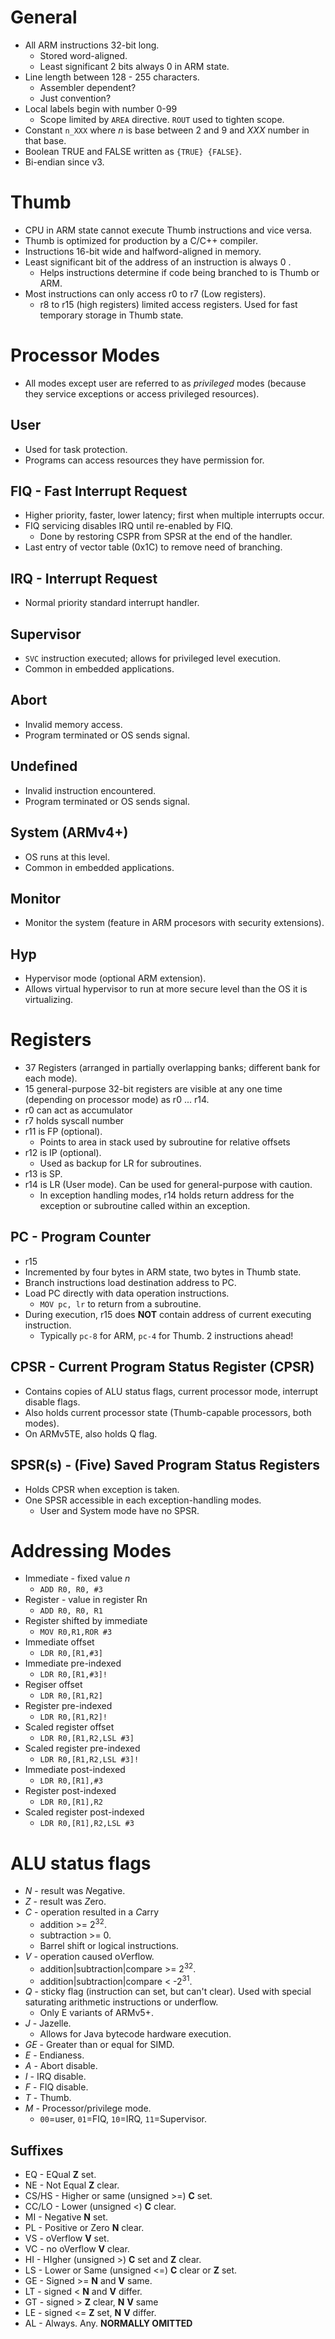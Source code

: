 <!--
  Author: @NE- https://github.com/NE-
  Date: 2022 July 06
  Purpose: General notes for the ARM processor
-->

# General
- All ARM instructions 32-bit long.
  - Stored word-aligned.
  - Least significant 2 bits always 0 in ARM state.
- Line length between 128 - 255 characters.
  - Assembler dependent? 
  - Just convention?
- Local labels begin with number 0-99
  - Scope limited by `AREA` directive. `ROUT` used to tighten scope.
- Constant `n_XXX` where *n* is base between 2 and 9 and *XXX* number in that base.
- Boolean TRUE and FALSE written as `{TRUE} {FALSE}`.
- Bi-endian since v3.
# Thumb
- CPU in ARM state cannot execute Thumb instructions and vice versa.
- Thumb is optimized for production by a C/C++ compiler.
- Instructions 16-bit wide and halfword-aligned in memory.
- Least significant bit of the address of an instruction is always 0 .
  - Helps instructions determine if code being branched to is Thumb or ARM.
- Most instructions can only access r0 to r7 (Low registers).
  - r8 to r15 (high registers) limited access registers. Used for fast temporary storage in Thumb state.


# Processor Modes
- All modes except user are referred to as *privileged* modes (because they service exceptions or access privileged resources).
## User
- Used for task protection.
- Programs can access resources they have permission for.
## FIQ - Fast Interrupt Request
- Higher priority, faster, lower latency; first when multiple interrupts occur.
- FIQ servicing disables IRQ until re-enabled by FIQ.
  - Done by restoring CSPR from SPSR at the end of the handler.
- Last entry of vector table (0x1C) to remove need of branching.
## IRQ - Interrupt Request
- Normal priority standard interrupt handler.
## Supervisor
- `SVC` instruction executed; allows for privileged level execution.
- Common in embedded applications.
## Abort
- Invalid memory access.
- Program terminated or OS sends signal.
## Undefined
- Invalid instruction encountered.
- Program terminated or OS sends signal.
## System (ARMv4+)
- OS runs at this level.
- Common in embedded applications.
## Monitor
- Monitor the system (feature in ARM procesors with security extensions).
## Hyp
- Hypervisor mode (optional ARM extension).
- Allows virtual hypervisor to run at more secure level than the OS it is virtualizing.


# Registers
- 37 Registers (arranged in partially overlapping banks; different bank for each mode).
- 15 general-purpose 32-bit registers are visible at any one time (depending on processor mode) as r0 ... r14.
- r0 can act as accumulator
- r7 holds syscall number
- r11 is FP (optional).
  - Points to area in stack used by subroutine for relative offsets
- r12 is IP (optional).
  - Used as backup for LR for subroutines.
- r13 is SP.
- r14 is LR (User mode). Can be used for general-purpose with caution.  
  - In exception handling modes, r14 holds return address for the exception or subroutine called within an exception.
## PC - Program Counter
- r15
- Incremented by four bytes in ARM state, two bytes in Thumb state.
- Branch instructions load destination address to PC.
- Load PC directly with data operation instructions.
  - `MOV pc, lr` to return from a subroutine.
- During execution, r15 does **NOT** contain address of current executing instruction.
  - Typically `pc-8` for ARM, `pc-4` for Thumb. 2 instructions ahead!
## CPSR - Current Program Status Register (CPSR)
- Contains copies of ALU status flags, current processor mode, interrupt disable flags.
- Also holds current processor state (Thumb-capable processors, both modes).
- On ARMv5TE, also holds Q flag.
## SPSR(s) - (Five) Saved Program Status Registers
- Holds CPSR when exception is taken.
- One SPSR accessible in each exception-handling modes.
  - User and System mode have no SPSR.

# Addressing Modes
- Immediate - fixed value *n*
  - `ADD R0, R0, #3`
- Register - value in register Rn
  - `ADD R0, R0, R1`
- Register shifted by immediate
  - `MOV R0,R1,ROR #3`
- Immediate offset
  - `LDR R0,[R1,#3]`
- Immediate pre-indexed
  - `LDR R0,[R1,#3]!`
- Regiser offset
  - `LDR R0,[R1,R2]`
- Register pre-indexed
  - `LDR R0,[R1,R2]!`
- Scaled register offset
  - `LDR R0,[R1,R2,LSL #3]`
- Scaled register pre-indexed
  - `LDR R0,[R1,R2,LSL #3]!`
- Immediate post-indexed
  - `LDR R0,[R1],#3`
- Register post-indexed
  - `LDR R0,[R1],R2`
- Scaled register post-indexed
  - `LDR R0,[R1],R2,LSL #3`

# ALU status flags
- *N* - result was *N*egative.
- *Z* - result was *Z*ero.
- *C* - operation resulted in a *C*arry
  - addition >= 2<sup>32</sup>.
  - subtraction >= 0.
  - Barrel shift or logical instructions.
- *V* - operation caused o*V*erflow.
  - addition|subtraction|compare >= 2<sup>32</sup>.
  - addition|subtraction|compare < -2<sup>31</sup>.
- *Q* - sticky flag (instruction can set, but can't clear). Used with special saturating arithmetic instructions or underflow.
  - Only E variants of ARMv5+.
- *J* - Jazelle. 
  - Allows for Java bytecode hardware execution.
- *GE* - Greater than or equal for SIMD.
- *E* - Endianess.
- *A* - Abort disable.
- *I* - IRQ disable.
- *F* - FIQ disable.
- *T* - Thumb.
- *M* - Processor/privilege mode.
  - `00`=user, `01`=FIQ, `10`=IRQ, `11`=Supervisor.
## Suffixes
- EQ - EQual **Z** set.
- NE - Not Equal **Z** clear.
- CS/HS - Higher or same (unsigned >=) **C** set.
- CC/LO - Lower (unsigned <) **C** clear.
- MI - Negative **N** set.
- PL - Positive or Zero **N** clear.
- VS - oVerflow **V** set.
- VC - no oVerflow **V** clear.
- HI - HIgher (unsigned >) **C** set and **Z** clear.
- LS - Lower or Same (unsigned <=) **C** clear or **Z** set.
- GE - Signed >= **N** and **V** same.
- LT - signed < **N** and **V** differ.
- GT - signed > **Z** clear, **N** **V** same
- LE - signed <= **Z** set, **N** **V** differ.
- AL - Always. Any. **NORMALLY OMITTED**

